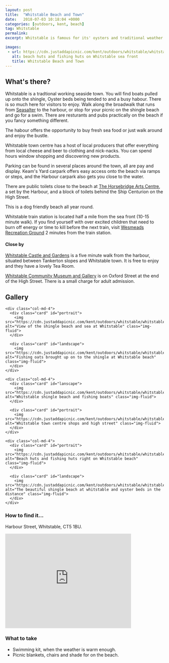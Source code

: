 ```yaml
---
layout: post
title:  "Whitstable Beach and Town"
date:   2018-07-03 10:18:04 +0000
categories: [outdoors, kent, beach]
tag: Whitstable
permalink: 
excerpt: Whitstable is famous for its' oysters and traditional weather boarded fishing huts. It has a lovely shingle beach and a quirky high street packed with local retailers.

images: 
 - url: https://cdn.justaddapicnic.com/kent/outdoors/whitstable/whitstable1.jpg
   alt: beach huts and fishing huts on Whitstable sea front
   title: Whitstable Beach and Town
---
```


## What's there?

Whitstable is a tradtional working seaside town.  You will find boats pulled up onto the shingle, Oyster beds being tended to and a busy habour.  There is so much here for visitors to enjoy.  Walk along the broadwalk that runs from [Seasalter]() to the harbour, or stop for your picnic on the shingle beach and go for a swim.  There are resturants and pubs practically on the beach if you fancy something different.

The habour offers the opportunity to buy fresh sea food or just walk around and enjoy the bustle.

Whitstable town centre has a host of local producers that offer everything from local cheese and beer to clothing and nick-nacks.  You can spend hours window shopping and discovering new products.

Parking can be found in several places around the town, all are pay and display.  Keam's Yard carpark offers easy access onto the beach via ramps or steps, and the Harbour carpark also gets you close to the water.

There are public toilets close to the beach at [The Horsebridge Arts Centre](http://www.horsebridge-centre.org.uk/), a set by the Harbour, and a block of toilets behind the Ship Centurion on the High Street. 

This is a dog friendly beach all year round.

Whitstable train station is located half a mile from the sea front (10-15 minute walk).  If you find yourself with over excited children that need to burn off energy or time to kill before the next train, visit [Wesmeads Recreation Ground]() 2 minutes from the train station.


#### Close by

[Whitstable Castle and Gardens](http://www.whitstablecastle.co.uk/the-castle) is a five minute walk from the harbour, situated between Tankerton slopes and Whitstable town.  It is free to enjoy and they have a lovely Tea Room.

[Whitstable Community Museum and Gallery](http://www.whitstablemuseum.org/) is on Oxford Street at the end of the High Street.  There is a small charge for adult admission. 

## Gallery

<div class="container">

  <div class="row">

    <div class="col-md-4">
      <div class="card" id="portrait">
        <img src="https://cdn.justaddapicnic.com/kent/outdoors/whitstable/whitstable2.jpg" alt="View of the shingle beach and sea at Whitstable" class="img-fluid">
      </div>

      <div class="card" id="landscape">
        <img src="https://cdn.justaddapicnic.com/kent/outdoors/whitstable/whitstable3.jpg" alt="Fishing oats brought up on to the shingle at Whitstable beach" class="img-fluid">
      </div>  
    </div>

    <div class="col-md-4">
      <div class="card" id="lanscape">
        <img src="https://cdn.justaddapicnic.com/kent/outdoors/whitstable/whitstable4.jpg" alt="Whitstable shingle beach and fishing boats" class="img-fluid">
      </div>

      <div class="card" id="portrait">
        <img src="https://cdn.justaddapicnic.com/kent/outdoors/whitstable/whitstable5.jpg" alt="Whitstable town centre shops and high street" class="img-fluid">
      </div>
    </div>

    <div class="col-md-4">
      <div class="card" id="portrait">
        <img src="https://cdn.justaddapicnic.com/kent/outdoors/whitstable/whitstable7.jpg" alt="Beach huts and fishing huts right on Whitstable beach" class="img-fluid">
      </div>

      <div class="card" id="landscape">
        <img src="https://cdn.justaddapicnic.com/kent/outdoors/whitstable/whitstable6.jpg" alt="The beautiful shingle beach at whitstable and oyster beds in the distance" class="img-fluid">
      </div>
    </div>

  </div>      
</div>


### How to find it...
Harbour Street, Whitstable, CT5 1BU.

<iframe src="https://www.google.com/maps/embed?pb=!1m18!1m12!1m3!1d1245.6596908263357!2d1.0212064929855087!3d51.36042502915913!2m3!1f0!2f0!3f0!3m2!1i1024!2i768!4f13.1!3m3!1m2!1s0x47d9335d83b2812b%3A0x606e53392ea08f3e!2sWhitstable+Seafront!5e0!3m2!1sen!2suk!4v1530612860649" width="400" height="300" frameborder="0" style="border:0" allowfullscreen></iframe>

### What to take

* Swimming kit, when the weather is warm enough.
* Picnic blankets, chairs and shade for on the beach.
